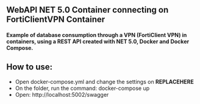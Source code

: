 ## WebAPI NET 5.0 Container connecting on FortiClientVPN Container

#### Example of database consumption through a VPN (FortiClient VPN) in containers, using a REST API created with NET 5.0, Docker and Docker Compose.


## How to use:
- Open docker-compose.yml and change the settings on **REPLACEHERE**
- On the folder, run the command: docker-compose up
- Open: http://localhost:5002/swagger


